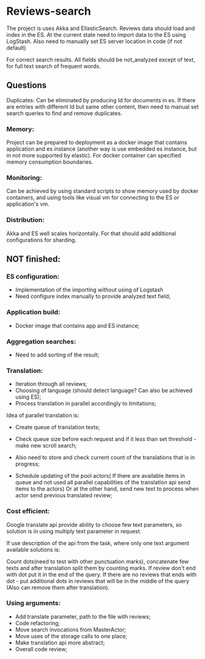 # Reviews-search

The project is uses Akka and EllasticSearch. Reviews data should load and index in the ES.
At the current state need to import data to the ES using LogStash. Also need to manually set ES server location in code (if not default)

For correct search results. All fields should be not_analyzed except of text, for full text search of frequent words.

## Questions
Duplicates:
Can be eliminated by producing Id for documents in es. If 	there are entries with different Id but same other 	content, then need to manual set search queries  to find 	and remove duplicates.

### Memory:
Project can be prepared to deployment as a docker image 	that contains application and es instance (another way is 	use embedded es instance, but in not more supported by 	elastic). For docker container can specified memory 	consumption boundaries.

### Monitoring:
Can be achieved by using standard scripts to show memory used by docker containers, and using tools like visual vm for connecting to the ES or application's vm.

### Distribution:
Akka and ES well scales horizontally. For that should add additional configurations for sharding.


## NOT finished:
### ES configuration:
 - Implementation of the importing without using of Logstash
 - Need configure index manually to provide analyzed text field;

### Application build:
 - Docker image that contains app and ES instance;

### Aggregation searches:
 - Need to add sorting of the result;

### Translation:
 - Iteration through all reviews;
 - Choosing of language (should detect language? Can also be achieved using ES);
 - Process translation in parallel accordingly to
limitations;

Idea of parallel translation is:

 - Create queue of translation texts;
 - Check queue size before each request and if it less than set threshold - make new scroll search;
 - Also need to store and check current count of the translations that is in progress;

 - Schedule updating of the pool actors( If there are available items in queue and not used all parallel capabilities of the translation api send items to the actors)
Or at the other hand, send new text to process when actor send previous translated review;

### Cost efficient:
Google translate api provide ability to choose few text parameters, so solution is in using multiply text parameter in request.

If use description of the api from the task, where only one text argument available solutions is:

Count dots(need to test with other punctuation marks), concatenate few texts and after translation split them by counting marks. If review don't end with dot put it in the end of the query. If there are no reviews that ends with dot - put additional dots in reviews that will be in the middle of the query (Also can remove them after translation).
 
### Using arguments: 
 - Add translate parameter, path to the file with reviews;
 - Code refactoring;
 - Move search invocations from MasterActor;
 - Move uses of the storage calls to one place;
 - Make translation api more abstract;
 - Overall code review;